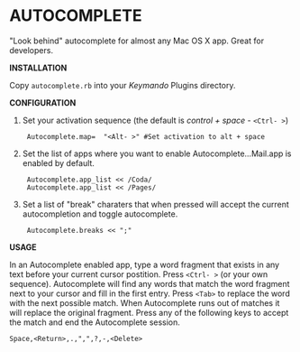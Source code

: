 AUTOCOMPLETE
============

"Look behind" autocomplete for almost any Mac OS X app. Great for developers.

__INSTALLATION__

Copy `autocomplete.rb` into your *Keymando* Plugins directory.


__CONFIGURATION__

1. Set your activation sequence (the default is *control + space* - `<Ctrl- >`)

        Autocomplete.map=  "<Alt- >" #Set activation to alt + space

2. Set the list of apps where you want to enable Autocomplete…Mail.app is enabled by default.
    
        Autocomplete.app_list << /Coda/
        Autocomplete.app_list << /Pages/

3. Set a list of "break" charaters that when pressed will accept the current autocompletion and toggle autocomplete.

        Autocomplete.breaks << ";"

    
__USAGE__

In an Autocomplete enabled app, type a word fragment that exists in any text before your current cursor postition. Press `<Ctrl- >` (or your own sequence). Autocomplete will find any words that match the word fragment next to your cursor and fill in the first entry. Press `<Tab>` to replace the word with the next possible match. When Autocomplete runs out of matches it will replace the original fragment. Press any of the following keys to accept the match and end the Autocomplete session. 

    Space,<Return>,.,",",?,-,<Delete>



